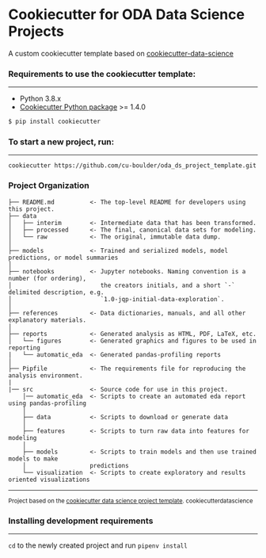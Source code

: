 # Cookiecutter for ODA Data Science Projects

A custom cookiecutter template based on [cookiecutter-data-science](https://drivendata.github.io/cookiecutter-data-science/)


### Requirements to use the cookiecutter template:
-----------
 - Python 3.8.x
 - [Cookiecutter Python package](http://cookiecutter.readthedocs.org/en/latest/installation.html) >= 1.4.0

``` bash
$ pip install cookiecutter
```
### To start a new project, run:
-----------

`cookiecutter https://github.com/cu-boulder/oda_ds_project_template.git`

### Project Organization


    ├── README.md          <- The top-level README for developers using this project.
    ├── data
    │   ├── interim        <- Intermediate data that has been transformed.
    │   ├── processed      <- The final, canonical data sets for modeling.
    │   └── raw            <- The original, immutable data dump.
    │
    ├── models             <- Trained and serialized models, model predictions, or model summaries
    │
    ├── notebooks          <- Jupyter notebooks. Naming convention is a number (for ordering),
    │                         the creators initials, and a short `-` delimited description, e.g.
    │                         `1.0-jqp-initial-data-exploration`.
    │
    ├── references         <- Data dictionaries, manuals, and all other explanatory materials.
    │
    ├── reports            <- Generated analysis as HTML, PDF, LaTeX, etc.
    │   └── figures        <- Generated graphics and figures to be used in reporting
    |   └── automatic_eda  <- Generated pandas-profiling reports
    │
    ├── Pipfile            <- The requirements file for reproducing the analysis environment.
    |
    |── src                <- Source code for use in this project.
        │── automatic_eda  <- Scripts to create an automated eda report using pandas-profiling
        │   
        ├── data           <- Scripts to download or generate data
        │
        ├── features       <- Scripts to turn raw data into features for modeling
        │
        ├── models         <- Scripts to train models and then use trained models to make
        │                  predictions
        └── visualization  <- Scripts to create exploratory and results oriented visualizations
 
--------

<p><small>Project based on the <a target="_blank" href="https://drivendata.github.io/cookiecutter-data-science/">cookiecutter data science project template</a>. cookiecutterdatascience</small></p>

### Installing development requirements
-----------
`cd` to the newly created project and run `pipenv install`
